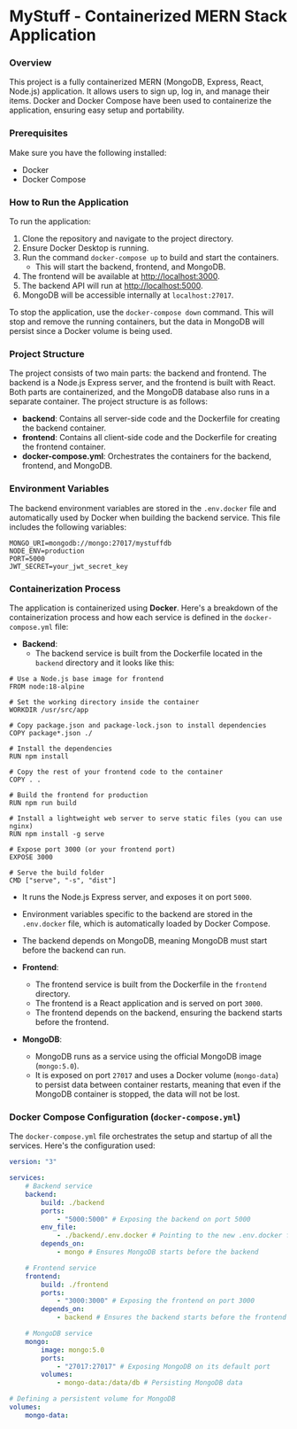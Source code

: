 # MyStuff - Containerized MERN Stack Application


### Overview

This project is a fully containerized MERN (MongoDB, Express, React, Node.js) application. It allows users to sign up, log in, and manage their items. Docker and Docker Compose have been used to containerize the application, ensuring easy setup and portability.


### Prerequisites

Make sure you have the following installed:

- Docker
- Docker Compose


### How to Run the Application

To run the application:

1. Clone the repository and navigate to the project directory.
2. Ensure Docker Desktop is running.
3. Run the command `docker-compose up` to build and start the containers.
   - This will start the backend, frontend, and MongoDB.
4. The frontend will be available at [http://localhost:3000](http://localhost:3000).
5. The backend API will run at [http://localhost:5000](http://localhost:5000).
6. MongoDB will be accessible internally at `localhost:27017`.

To stop the application, use the `docker-compose down` command. This will stop and remove the running containers, but the data in MongoDB will persist since a Docker volume is being used.


### Project Structure

The project consists of two main parts: the backend and frontend. The backend is a Node.js Express server, and the frontend is built with React. Both parts are containerized, and the MongoDB database also runs in a separate container. The project structure is as follows:

- **backend**: Contains all server-side code and the Dockerfile for creating the backend container.
- **frontend**: Contains all client-side code and the Dockerfile for creating the frontend container.
- **docker-compose.yml**: Orchestrates the containers for the backend, frontend, and MongoDB.


### Environment Variables

The backend environment variables are stored in the `.env.docker` file and automatically used by Docker when building the backend service. This file includes the following variables:

```env
MONGO_URI=mongodb://mongo:27017/mystuffdb
NODE_ENV=production
PORT=5000
JWT_SECRET=your_jwt_secret_key

```


### Containerization Process

The application is containerized using **Docker**. Here's a breakdown of the containerization process and how each service is defined in the `docker-compose.yml` file:

- **Backend**:
  - The backend service is built from the Dockerfile located in the `backend` directory and it looks like this:

```
# Use a Node.js base image for frontend
FROM node:18-alpine

# Set the working directory inside the container
WORKDIR /usr/src/app

# Copy package.json and package-lock.json to install dependencies
COPY package*.json ./

# Install the dependencies
RUN npm install

# Copy the rest of your frontend code to the container
COPY . .

# Build the frontend for production
RUN npm run build

# Install a lightweight web server to serve static files (you can use nginx)
RUN npm install -g serve

# Expose port 3000 (or your frontend port)
EXPOSE 3000

# Serve the build folder
CMD ["serve", "-s", "dist"]

```
  - It runs the Node.js Express server, and exposes it on port `5000`.
  - Environment variables specific to the backend are stored in the `.env.docker` file, which is automatically loaded by Docker Compose.
  - The backend depends on MongoDB, meaning MongoDB must start before the backend can run.

- **Frontend**:
  - The frontend service is built from the Dockerfile in the `frontend` directory.
  - The frontend is a React application and is served on port `3000`.
  - The frontend depends on the backend, ensuring the backend starts before the frontend.

- **MongoDB**:
  - MongoDB runs as a service using the official MongoDB image (`mongo:5.0`).
  - It is exposed on port `27017` and uses a Docker volume (`mongo-data`) to persist data between container restarts, meaning that even if the MongoDB container is stopped, the data will not be lost.


### Docker Compose Configuration (`docker-compose.yml`)

The `docker-compose.yml` file orchestrates the setup and startup of all the services. Here's the configuration used:

```yaml
version: "3"

services:
    # Backend service
    backend:
        build: ./backend
        ports:
            - "5000:5000" # Exposing the backend on port 5000
        env_file:
            - ./backend/.env.docker # Pointing to the new .env.docker file for Docker use
        depends_on:
            - mongo # Ensures MongoDB starts before the backend

    # Frontend service
    frontend:
        build: ./frontend
        ports:
            - "3000:3000" # Exposing the frontend on port 3000
        depends_on:
            - backend # Ensures the backend starts before the frontend

    # MongoDB service
    mongo:
        image: mongo:5.0
        ports:
            - "27017:27017" # Exposing MongoDB on its default port
        volumes:
            - mongo-data:/data/db # Persisting MongoDB data

# Defining a persistent volume for MongoDB
volumes:
    mongo-data:
